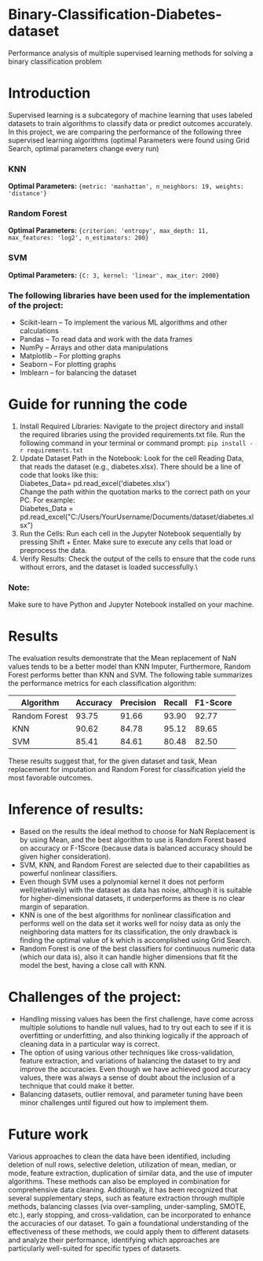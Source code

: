 # Binary-Classification-Diabetes-dataset
Performance analysis of multiple supervised learning methods for solving a binary classification problem

# Introduction
Supervised learning is a subcategory of machine learning that uses labeled datasets to train algorithms to classify data or predict outcomes accurately. In this project, we are comparing the performance of the following three supervised learning algorithms (optimal Parameters were found using Grid Search, optimal parameters change every run)
### KNN
**Optimal Parameters:** `{metric: 'manhattan', n_neighbors: 19, weights: 'distance'}`

### Random Forest
**Optimal Parameters:** `{criterion: 'entropy', max_depth: 11, max_features: 'log2', n_estimators: 200}`

### SVM
**Optimal Parameters:** `{C: 3, kernel: 'linear', max_iter: 2000}`
### The following libraries have been used for the implementation of the project:
- Scikit-learn – To implement the various ML algorithms and other calculations
- Pandas – To read data and work with the data frames
- NumPy – Arrays and other data manipulations
- Matplotlib – For plotting graphs
- Seaborn – For plotting graphs
- Imblearn – for balancing the dataset

# Guide for running the code
1. Install Required Libraries: Navigate to the project directory and install the required libraries using the provided requirements.txt file. Run the following command in your terminal or command prompt:
`pip install -r requirements.txt`
2. Update Dataset Path in the Notebook: Look for the cell Reading Data, that reads the dataset (e.g., diabetes.xlsx). There should be a line of code that looks like this:\
Diabetes_Data= pd.read_excel('diabetes.xlsx')\
Change the path within the quotation marks to the correct path on your PC. For example:\
Diabetes_Data = pd.read_excel("C:/Users/YourUsername/Documents/dataset/diabetes.xlsx")
3. Run the Cells: Run each cell in the Jupyter Notebook sequentially by pressing Shift + Enter. Make sure to execute any cells that load or preprocess the data.
4. Verify Results: Check the output of the cells to ensure that the code runs without errors, and the dataset is loaded successfully.\
### Note:
Make sure to have Python and Jupyter Notebook installed on your machine.

# Results
The evaluation results demonstrate that the Mean replacement of NaN values tends to be a better model than KNN Imputer, Furthermore, Random Forest performs better than KNN and SVM. The following table summarizes the performance metrics for each classification algorithm:

| Algorithm    | Accuracy | Precision | Recall | F1-Score |
| ------------ | -------- | --------- | ------ | -------- |
| Random Forest | 93.75    | 91.66     | 93.90  | 92.77    |
| KNN          | 90.62    | 84.78     | 95.12  | 89.65    |
| SVM          | 85.41    | 84.61     | 80.48  | 82.50    |

These results suggest that, for the given dataset and task, Mean replacement for imputation and Random Forest for classification yield the most favorable outcomes.

# Inference of results:
- Based on the results the ideal method to choose for NaN Replacement is by using Mean, and the best algorithm to use is Random Forest based on accuracy or F-1Score (because data is balanced accuracy should be given higher consideration).
- SVM, KNN, and Random Forest are selected due to their capabilities as powerful nonlinear classifiers.
- Even though SVM uses a polynomial kernel it does not perform well(relatively) with the dataset as data has noise, although it is suitable for higher-dimensional datasets, it underperforms as there is no clear margin of separation.
- KNN is one of the best algorithms for nonlinear classification and performs well on the data set it works well for noisy data as only the neighboring data matters for its classification, the only drawback is finding the optimal value of k which is accomplished using Grid Search.
- Random Forest is one of the best classifiers for continuous numeric data (which our data is), also it can handle higher dimensions that fit the model the best, having a close call with KNN.

# Challenges of the project:
- Handling missing values has been the first challenge, have come across multiple solutions to handle null values, had to try out each to see if it is overfitting or underfitting, and also thinking logically if the approach of cleaning data in a particular way is correct.
- The option of using various other techniques like cross-validation, feature extraction, and variations of balancing the dataset to try and improve the accuracies. Even though we have achieved good accuracy values, there was always a sense of doubt about the inclusion of a technique that could make it better.
- Balancing datasets, outlier removal, and parameter tuning have been minor challenges until figured out how to implement them.

# Future work
Various approaches to clean the data have been identified, including deletion of null rows, selective deletion, utilization of mean, median, or mode, feature extraction, duplication of similar data, and the use of imputer algorithms. These methods can also be employed in combination for comprehensive data cleaning. Additionally, it has been recognized that several supplementary steps, such as feature extraction through multiple methods, balancing classes (via over-sampling, under-sampling, SMOTE, etc.), early stopping, and cross-validation, can be incorporated to enhance the accuracies of our dataset. To gain a foundational understanding of the effectiveness of these methods, we could apply them to different datasets and analyze their performance, identifying which approaches are particularly well-suited for specific types of datasets.

